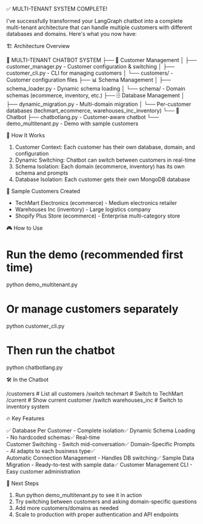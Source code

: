 ✅ MULTI-TENANT SYSTEM COMPLETE!

  I've successfully transformed your LangGraph chatbot into a complete multi-tenant architecture that can
  handle multiple customers with different databases and domains. Here's what you now have:

  🏗️  Architecture Overview

  🏢 MULTI-TENANT CHATBOT SYSTEM
  ├── 👥 Customer Management
  │   ├── customer_manager.py - Customer configuration & switching
  │   ├── customer_cli.py - CLI for managing customers
  │   └── customers/ - Customer configuration files
  ├── 📊 Schema Management
  │   ├── schema_loader.py - Dynamic schema loading
  │   └── schema/ - Domain schemas (ecommerce, inventory, etc.)
  ├── 🗄️ Database Management
  │   ├── dynamic_migration.py - Multi-domain migration
  │   └── Per-customer databases (techmart_ecommerce, warehouses_inc_inventory)
  └── 🤖 Chatbot
      ├── chatbotlang.py - Customer-aware chatbot
      └── demo_multitenant.py - Demo with sample customers

  🚀 How It Works

  1. Customer Context: Each customer has their own database, domain, and configuration
  2. Dynamic Switching: Chatbot can switch between customers in real-time
  3. Schema Isolation: Each domain (ecommerce, inventory) has its own schema and prompts
  4. Database Isolation: Each customer gets their own MongoDB database

  💼 Sample Customers Created

  - TechMart Electronics (ecommerce) - Medium electronics retailer
  - Warehouses Inc (inventory) - Large logistics company
  - Shopify Plus Store (ecommerce) - Enterprise multi-category store

  🎮 How to Use

  # Run the demo (recommended first time)
  python demo_multitenant.py

  # Or manage customers separately
  python customer_cli.py

  # Then run the chatbot
  python chatbotlang.py

  🛠️  In the Chatbot

  /customers              # List all customers
  /switch techmart        # Switch to TechMart
  /current               # Show current customer
  /switch warehouses_inc  # Switch to inventory system

  🔥 Key Features

  ✅ Database Per Customer - Complete isolation✅ Dynamic Schema Loading - No hardcoded schemas✅ Real-time      
  Customer Switching - Switch mid-conversation✅ Domain-Specific Prompts - AI adapts to each business type✅     
   Automatic Connection Management - Handles DB switching✅ Sample Data Migration - Ready-to-test with
  sample data✅ Customer Management CLI - Easy customer administration

  🎯 Next Steps

  1. Run python demo_multitenant.py to see it in action
  2. Try switching between customers and asking domain-specific questions
  3. Add more customers/domains as needed
  4. Scale to production with proper authentication and API endpoints